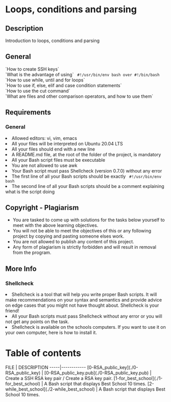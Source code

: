 <h1> Loops, conditions and parsing </h1>

<h2> Description </h2>
Introduction to loops, conditions and parsing 

<h2> General </h2>
`How to create SSH keys` <br>
`What is the advantage of using` <code> #!/usr/bin/env bash over #!/bin/bash </code> <br>
`How to use while, until and for loops` <br>
`How to use if, else, elif and case condition statements` <br>
`How to use the cut command` <br>
`What are files and other comparison operators, and how to use them` <br>

<h2> Requirements </h2>

<h3> General </h3>
<li> Allowed editors: vi, vim, emacs 
<li> All your files will be interpreted on Ubuntu 20.04 LTS 
<li> All your files should end with a new line 
<li> A README.md file, at the root of the folder of the project, is mandatory 
<li> All your Bash script files must be executable 
<li> You are not allowed to use awk 
<li> Your Bash script must pass Shellcheck (version 0.7.0) without any error
<li> The first line of all your Bash scripts should be exactly <code> #!/usr/bin/env bash </code>
<li> The second line of all your Bash scripts should be a comment explaining what is the script doing 

<h2> Copyright - Plagiarism </h2>
<ul> 
<li> You are tasked to come up with solutions for the tasks below yourself to meet with the above learning objectives. </li>
<li> You will not be able to meet the objectives of this or any following project by copying and pasting someone elses work. </li>
<li> You are not allowed to publish any content of this project. </li>
<li> Any form of plagiarism is strictly forbidden and will result in removal from the program. </li>
</ul>

<h2> More Info </h2>
<h3> Shellcheck </h3>
<li> Shellcheck is a tool that will help you write proper Bash scripts. It will make recommendations on your syntax and semantics and provide advice on edge cases that you might not have thought about. Shellcheck is your friend! </li> 
<li> All your Bash scripts must pass Shellcheck without any error or you will not get any points on the task. </li>
<li> Shellcheck is available on the schools computers. If you want to use it on your own computer, here is how to install it.</li>

<h1> Table of contents </h1>
FILE | DESCRIPTION
-----|------------
[0-RSA_public_key](./0-RSA_public_key) | [0-RSA_public_key.pub](./0-RSA_public_key.pub) |  Create a SSH RSA key pair / Create a RSA key pair.
[1-for_best_school](./1-for_best_school) | A Bash script that displays Best School 10 times.
[2-while_best_school](./2-while_best_school) |  A Bash script that displays Best School 10 times.
